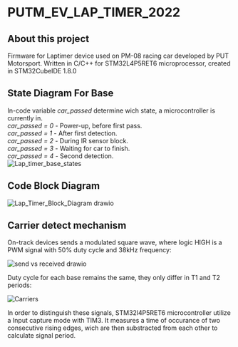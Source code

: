 # PUTM_EV_LAP_TIMER_2022
## About this project
  Firmware for Laptimer device used on PM-08 racing car developed by PUT Motorsport. 
Written in C/C++ for STM32L4P5RET6 microprocessor, created in STM32CubeIDE 1.8.0
## State Diagram For Base
In-code variable _car_passed_ determine wich state, a microcontroller is currently in.  
_car_passed = 0_ - Power-up, before first pass.  
_car_passed = 1_ - After first detection.  
_car_passed = 2_ - During IR sensor block.  
_car_passed = 3_ - Waiting for car to finish.  
_car_passed = 4_ - Second detection.    
![Lap_timer_base_states](https://user-images.githubusercontent.com/94369639/156034816-96426a1a-2e8b-44eb-8eba-774fa294abea.png)
## Code Block Diagram
![Lap_Timer_Block_Diagram drawio](https://user-images.githubusercontent.com/94369639/165082070-ab102117-6783-4b3d-955e-f2fa73bef53b.png)
## Carrier detect mechanism
  On-track devices sends a modulated square wave, where logic HIGH is a PWM signal with 50% duty cycle and 38kHz frequency:
  
  ![send vs received drawio](https://user-images.githubusercontent.com/94369639/165097963-4b1b91fd-8adb-4fed-9f1d-050a540fc3c4.png)
  
  Duty cycle for each base remains the same, they only differ in T1 and T2 periods:
  
  ![Carriers](https://user-images.githubusercontent.com/94369639/165090463-c8c5cc38-499e-4e8b-b6ae-789264bc9d0d.png)
  
  In order to distinguish these signals, STM32l4P5RET6 microcontroller utilize a Input capture mode with TIM3. It measures a time of occurance of two consecutive rising edges, wich are then substracted from each other to calculate signal period.
  
 
